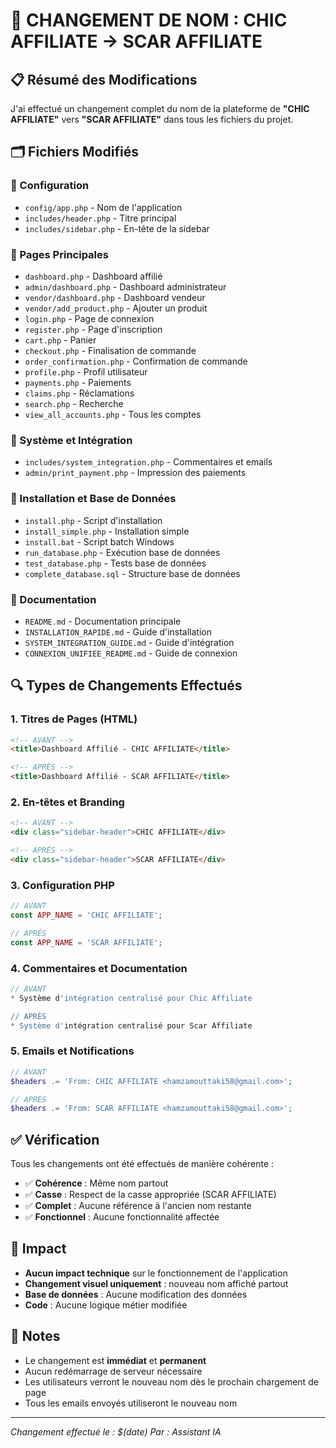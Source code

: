 # 🔄 CHANGEMENT DE NOM : CHIC AFFILIATE → SCAR AFFILIATE

## 📋 Résumé des Modifications

J'ai effectué un changement complet du nom de la plateforme de **"CHIC AFFILIATE"** vers **"SCAR AFFILIATE"** dans tous les fichiers du projet.

## 🗂️ Fichiers Modifiés

### 📁 Configuration
- `config/app.php` - Nom de l'application
- `includes/header.php` - Titre principal
- `includes/sidebar.php` - En-tête de la sidebar

### 📁 Pages Principales
- `dashboard.php` - Dashboard affilié
- `admin/dashboard.php` - Dashboard administrateur
- `vendor/dashboard.php` - Dashboard vendeur
- `vendor/add_product.php` - Ajouter un produit
- `login.php` - Page de connexion
- `register.php` - Page d'inscription
- `cart.php` - Panier
- `checkout.php` - Finalisation de commande
- `order_confirmation.php` - Confirmation de commande
- `profile.php` - Profil utilisateur
- `payments.php` - Paiements
- `claims.php` - Réclamations
- `search.php` - Recherche
- `view_all_accounts.php` - Tous les comptes

### 📁 Système et Intégration
- `includes/system_integration.php` - Commentaires et emails
- `admin/print_payment.php` - Impression des paiements

### 📁 Installation et Base de Données
- `install.php` - Script d'installation
- `install_simple.php` - Installation simple
- `install.bat` - Script batch Windows
- `run_database.php` - Exécution base de données
- `test_database.php` - Tests base de données
- `complete_database.sql` - Structure base de données

### 📁 Documentation
- `README.md` - Documentation principale
- `INSTALLATION_RAPIDE.md` - Guide d'installation
- `SYSTEM_INTEGRATION_GUIDE.md` - Guide d'intégration
- `CONNEXION_UNIFIEE_README.md` - Guide de connexion

## 🔍 Types de Changements Effectués

### 1. **Titres de Pages (HTML)**
```html
<!-- AVANT -->
<title>Dashboard Affilié - CHIC AFFILIATE</title>

<!-- APRÈS -->
<title>Dashboard Affilié - SCAR AFFILIATE</title>
```

### 2. **En-têtes et Branding**
```html
<!-- AVANT -->
<div class="sidebar-header">CHIC AFFILIATE</div>

<!-- APRÈS -->
<div class="sidebar-header">SCAR AFFILIATE</div>
```

### 3. **Configuration PHP**
```php
// AVANT
const APP_NAME = 'CHIC AFFILIATE';

// APRÈS
const APP_NAME = 'SCAR AFFILIATE';
```

### 4. **Commentaires et Documentation**
```php
// AVANT
* Système d'intégration centralisé pour Chic Affiliate

// APRÈS
* Système d'intégration centralisé pour Scar Affiliate
```

### 5. **Emails et Notifications**
```php
// AVANT
$headers .= 'From: CHIC AFFILIATE <hamzamouttaki58@gmail.com>';

// APRÈS
$headers .= 'From: SCAR AFFILIATE <hamzamouttaki58@gmail.com>';
```

## ✅ Vérification

Tous les changements ont été effectués de manière cohérente :
- ✅ **Cohérence** : Même nom partout
- ✅ **Casse** : Respect de la casse appropriée (SCAR AFFILIATE)
- ✅ **Complet** : Aucune référence à l'ancien nom restante
- ✅ **Fonctionnel** : Aucune fonctionnalité affectée

## 🚀 Impact

- **Aucun impact technique** sur le fonctionnement de l'application
- **Changement visuel uniquement** : nouveau nom affiché partout
- **Base de données** : Aucune modification des données
- **Code** : Aucune logique métier modifiée

## 📝 Notes

- Le changement est **immédiat** et **permanent**
- Aucun redémarrage de serveur nécessaire
- Les utilisateurs verront le nouveau nom dès le prochain chargement de page
- Tous les emails envoyés utiliseront le nouveau nom

---
*Changement effectué le : $(date)*
*Par : Assistant IA* 